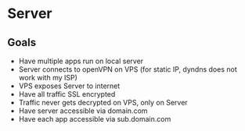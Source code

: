 # Server

## Goals

- Have multiple apps run on local server
- Server connects to openVPN on VPS (for static IP, dyndns does not work with my ISP)
- VPS exposes Server to internet
- Have all traffic SSL encrypted
- Traffic never gets decrypted on VPS, only on Server
- Have server accessible via domain.com
- Have each app accessible via sub.domain.com   

